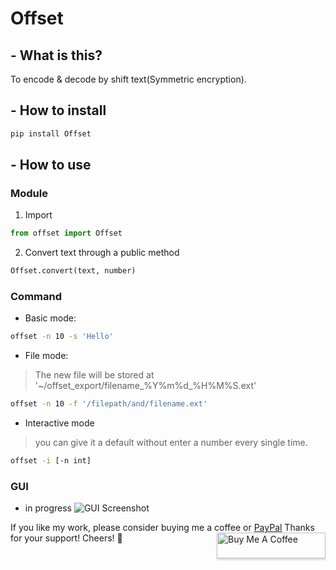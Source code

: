 # Offset
## - What is this?
To encode & decode by shift text(Symmetric encryption).

## - How to install
```bash
pip install Offset
```

## - How to use

### Module
1. Import
```python
from offset import Offset
```
2. Convert text through a public method
```python
Offset.convert(text, number)
```

### Command

- Basic mode:
```bash
offset -n 10 -s 'Hello'
```

- File mode:
>The new file will be stored at '~/offset_export/filename_%Y%m%d_%H%M%S.ext'

```bash
offset -n 10 -f '/filepath/and/filename.ext'
```

- Interactive mode
> you can give it a default without enter a number every single time.

```bash
offset -i [-n int]
```

### GUI

- in progress
![GUI Screenshot](https://github.com/Ron-Chang/offset/tree/master/img/gui.png)

If you like my work, please consider buying me a coffee or [PayPal](https://paypal.me/RonDevStudio?locale.x=zh_TW)
Thanks for your support! Cheers! 🎉
<a href="https://www.buymeacoffee.com/ronchang" target="_blank"><img src="https://www.buymeacoffee.com/assets/img/custom_images/orange_img.png" alt="Buy Me A Coffee" style="height: 41px !important;width: 174px !important;box-shadow: 0px 3px 2px 0px rgba(190, 190, 190, 0.5) !important;-webkit-box-shadow: 0px 3px 2px 0px rgba(190, 190, 190, 0.5) !important;" align="right"></a>
